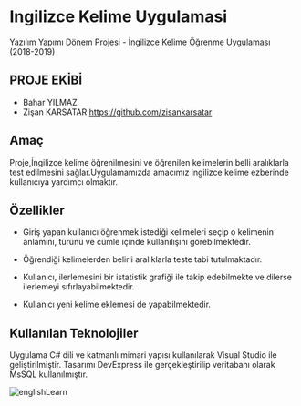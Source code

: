 # Ingilizce Kelime Uygulamasi

Yazılım Yapımı Dönem Projesi - İngilizce Kelime Öğrenme Uygulaması
(2018-2019)

## PROJE EKİBİ 

- Bahar YILMAZ 
- Zişan KARSATAR https://github.com/zisankarsatar


## Amaç

Proje,İngilizce kelime öğrenilmesini ve öğrenilen kelimelerin belli aralıklarla test edilmesini sağlar.Uygulamamızda amacımız ingilizce kelime ezberinde kullanıcıya yardımcı olmaktır.

## Özellikler

* Giriş yapan kullanıcı öğrenmek istediği kelimeleri seçip o kelimenin anlamını, türünü ve cümle içinde kullanılışını görebilmektedir.

* Öğrendiği kelimelerden belirli aralıklarla teste tabi tutulmaktadır.

* Kullanıcı, ilerlemesini bir istatistik grafiği ile takip edebilmekte ve dilerse ilerlemeyi sıfırlayabilmektedir. 

* Kullanıcı yeni kelime eklemesi de yapabilmektedir.

## Kullanılan Teknolojiler

Uygulama C# dili ve katmanlı mimari yapısı kullanılarak Visual Studio ile geliştirilmiştir. Tasarımı DevExpress ile gerçekleştirilip veritabanı olarak MsSQL kullanılmıştır.

![englishLearn](https://user-images.githubusercontent.com/48556212/71688542-0f74de00-2db1-11ea-8ab6-fb1a7768029e.png)


